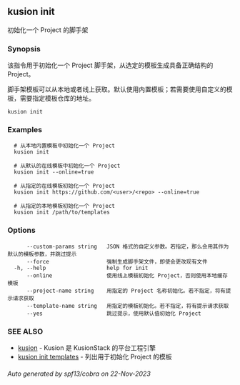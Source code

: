 ## kusion init

初始化一个 Project 的脚手架

### Synopsis

该指令用于初始化一个 Project 脚手架，从选定的模板生成具备正确结构的 Project。

 脚手架模板可以从本地或者线上获取。默认使用内置模板；若需要使用自定义的模板，需要指定模板仓库的地址。

```
kusion init
```

### Examples

```
  # 从本地内置模板中初始化一个 Project
  kusion init
  
  # 从默认的在线模板中初始化一个 Project
  kusion init --online=true
  
  # 从指定的在线模板初始化一个 Project
  kusion init https://github.com/<user>/<repo> --online=true
  
  # 从指定的本地模板初始化一个 Project
  kusion init /path/to/templates
```

### Options

```
      --custom-params string   JSON 格式的自定义参数。若指定，那么会用其作为默认的模板参数，并跳过提示
      --force                  强制生成脚手架文件，即使会更改现有文件
  -h, --help                   help for init
      --online                 使用线上模板初始化 Project，否则使用本地缓存模板
      --project-name string    用指定的 Project 名称初始化。若不指定，将有提示请求获取
      --template-name string   用指定的模板初始化。若不指定，将有提示请求获取
      --yes                    跳过提示，使用默认值初始化 Project
```

### SEE ALSO

* [kusion](kusion.md)	 - Kusion 是 KusionStack 的平台工程引擎
* [kusion init templates](kusion_init_templates.md)	 - 列出用于初始化 Project 的模板

###### Auto generated by spf13/cobra on 22-Nov-2023
